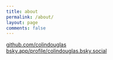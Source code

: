 ```yaml
---
title: about
permalink: /about/
layout: page
comments: false
---
```


<span class="mdi mdi-github"></span> [github.com/colindouglas](https://www.github.com/colindouglas)  
<span class="mdi mdi-twitter"></span> [bsky.app/profile/colindouglas.bsky.social](https://bsky.app/profile/colindouglas.bsky.social)  
